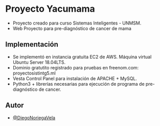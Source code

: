 # Proyecto Yacumama

- Proyecto creado para curso Sistemas Inteligentes - UNMSM. 
- Web Proyecto para pre-diagnóstico de cancer de mama

## Implementación
- Se implementó en instancia gratuita EC2 de AWS. Máquina virtual Ubuntu Server 18.04LTS.
- Dominio gratutito registrado para pruebas en freenom.com: proyectosistintg5.ml
- Vesta Control Panel para instalación de APACHE + MySQL.
- Python3 + librerías necesarias para ejecución de programa de pre-diagnóstico de cancer.

## Autor

- [@DiegoNoriegaVela](https://www.github.com/DiegoNoriegaVela)
